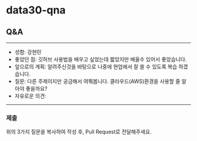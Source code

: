 # data30-qna

## Q&A

---
- 성함: 강현민
- 좋았던 점: 깃허브 사용법을 배우고 싶었는데 짧았지만 배울수 있어서 좋았습니다.
- 앞으로의 계획: 알려주신것을 바탕으로 나중에 현업에서 잘 쓸 수 있도록 복습 하겠습니다.
- 질문: 다른 주제이지만 궁금해서 여쭤봅니다. 클라우드(AWS)환경을 사용할 줄 알아야 좋을까요?
- 자유로운 의견: 
---

### 제출
위의 3가지 질문을 복사하여 작성 후, Pull Request로 전달해주세요.
